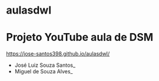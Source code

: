# aulasdwI
# Projeto YouTube aula de DSM
https://jose-santos398.github.io/aulasdwI/
* José Luiz Souza Santos_ 
* Miguel de Souza Alves_
